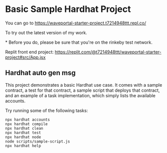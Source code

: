 # Basic Sample Hardhat Project

You can go to
https://waveportal-starter-project.t7214948ttt.repl.co/

To try out the latest version of my work.

\* Before you do, please be sure that you're on the rinkeby test network.

Replit front end project:
https://replit.com/@t7214948ttt/waveportal-starter-project#src/App.jsx

## Hardhat auto gen msg

This project demonstrates a basic Hardhat use case. It comes with a sample contract, a test for that contract, a sample script that deploys that contract, and an example of a task implementation, which simply lists the available accounts.

Try running some of the following tasks:

```shell
npx hardhat accounts
npx hardhat compile
npx hardhat clean
npx hardhat test
npx hardhat node
node scripts/sample-script.js
npx hardhat help
```
